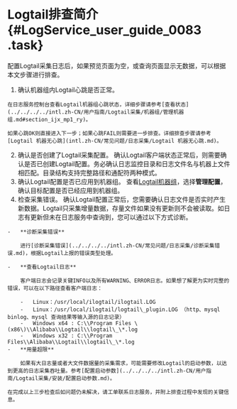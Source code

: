 # Logtail排查简介 {#LogService_user_guide_0083 .task}

配置Logtail采集日志后，如果预览页面为空，或查询页面显示无数据，可以根据本文步骤进行排查。

1.   确认机器组内Logtail心跳是否正常。 

    在日志服务控制台查看Logtail机器组心跳状态，详细步骤请参考[查看状态](../../../../intl.zh-CN/用户指南/Logtail采集/机器组/管理机器组.md#section_ijx_mp1_ry)。

    如果心跳OK则直接进入下一步；如果心跳FAIL则需要进一步排查。详细排查步骤请参考[Logtail 机器无心跳](intl.zh-CN/常见问题/日志采集/Logtail 机器无心跳.md)。

2.  确认是否创建了Logtail采集配置。 确认Logtail客户端状态正常后，则需要确认是否已创建Logtail配置。务必确认日志监控目录和日志文件名与机器上文件相匹配。目录结构支持完整路径和通配符两种模式。
3.  确认Logtail配置是否已应用到机器组。 查看[Logtail机器组](intl.zh-CN/用户指南/Logtail采集/机器组/管理机器组.md)，选择**管理配置**，确认目标配置是否已经应用到机器组。
4.   检查采集错误。 确认Logtail配置正常后，您需要确认日志文件是否实时产生新数据。Logtail只采集增量数据，存量文件如果没有更新则不会被读取。如日志有更新但未在日志服务中查询到，您可以通过以下方式诊断。

    -   **诊断采集错误**

        进行[诊断采集错误](../../../../intl.zh-CN/常见问题/日志采集/诊断采集错误.md)，根据Logtail上报的错误类型处理。

    -   **查看Logtail日志**

        客户端日志会记录关键INFO以及所有WARNING、ERROR日志。如果想了解更为实时完整的错误，可以在以下路径查看客户端日志：

        -   Linux：/usr/local/ilogtail/ilogtail.LOG
        -   Linux：/usr/local/ilogtail/logtail\_plugin.LOG （http、mysql binlog、mysql 查询结果等输入源的日志记录）
        -   Windows x64 : C:\\Program Files \(x86\)\\Alibaba\\Logtail\\logtail\_\*.log
        -   Windows x32 : C:\\Program Files\\Alibaba\\Logtail\\logtail\_\*.log
    -   **用量超限**

        如果有大日志量或者大文件数据量的采集需求，可能需要修改Logtail的启动参数，以达到更高的日志采集吞吐量。参考[配置启动参数](../../../../intl.zh-CN/用户指南/Logtail采集/安装/配置启动参数.md)。

    在完成以上三步检查后如问题仍未解决，请工单联系日志服务，并附上排查过程中发现的关键信息。


